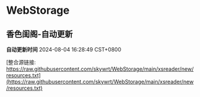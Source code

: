 # WebStorage

## 香色闺阁-自动更新

**自动更新时间** 2024-08-04 16:28:49 CST+0800

[整合源链接: https://raw.githubusercontent.com/skywrt/WebStorage/main/xsreader/new/resources.txt](https://raw.githubusercontent.com/skywrt/WebStorage/main/xsreader/new/resources.txt)
